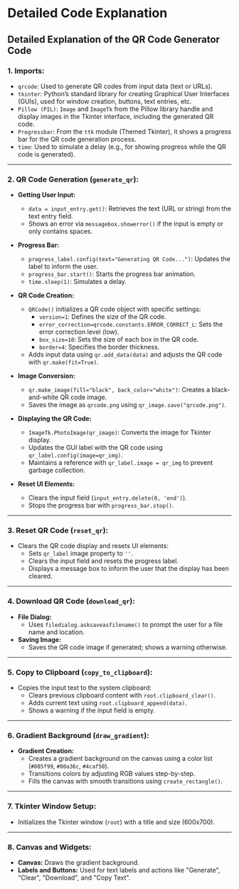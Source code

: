 
# Detailed Code Explanation

## Detailed Explanation of the QR Code Generator Code

### 1. Imports:

- `qrcode`: Used to generate QR codes from input data (text or URLs).
- `tkinter`: Python’s standard library for creating Graphical User Interfaces (GUIs), used for window creation, buttons, text entries, etc.
- `Pillow (PIL)`: `Image` and `ImageTk` from the Pillow library handle and display images in the Tkinter interface, including the generated QR code.
- `Progressbar`: From the `ttk` module (Themed Tkinter), it shows a progress bar for the QR code generation process.
- `time`: Used to simulate a delay (e.g., for showing progress while the QR code is generated).

---

### 2. QR Code Generation (`generate_qr`):

- **Getting User Input:**
  - `data = input_entry.get()`: Retrieves the text (URL or string) from the text entry field.
  - Shows an error via `messagebox.showerror()` if the input is empty or only contains spaces.

- **Progress Bar:**
  - `progress_label.config(text="Generating QR Code...")`: Updates the label to inform the user.
  - `progress_bar.start()`: Starts the progress bar animation.
  - `time.sleep(1)`: Simulates a delay.

- **QR Code Creation:**
  - `QRCode()` initializes a QR code object with specific settings:
    - `version=1`: Defines the size of the QR code.
    - `error_correction=qrcode.constants.ERROR_CORRECT_L`: Sets the error correction level (low).
    - `box_size=10`: Sets the size of each box in the QR code.
    - `border=4`: Specifies the border thickness.
  - Adds input data using `qr.add_data(data)` and adjusts the QR code with `qr.make(fit=True)`.

- **Image Conversion:**
  - `qr.make_image(fill="black", back_color="white")`: Creates a black-and-white QR code image.
  - Saves the image as `qrcode.png` using `qr_image.save("qrcode.png")`.

- **Displaying the QR Code:**
  - `ImageTk.PhotoImage(qr_image)`: Converts the image for Tkinter display.
  - Updates the GUI label with the QR code using `qr_label.config(image=qr_img)`.
  - Maintains a reference with `qr_label.image = qr_img` to prevent garbage collection.

- **Reset UI Elements:**
  - Clears the input field (`input_entry.delete(0, 'end')`).
  - Stops the progress bar with `progress_bar.stop()`.

---

### 3. Reset QR Code (`reset_qr`):

- Clears the QR code display and resets UI elements:
  - Sets `qr_label` image property to `''`.
  - Clears the input field and resets the progress label.
  - Displays a message box to inform the user that the display has been cleared.

---

### 4. Download QR Code (`download_qr`):

- **File Dialog:**
  - Uses `filedialog.asksaveasfilename()` to prompt the user for a file name and location.
- **Saving Image:**
  - Saves the QR code image if generated; shows a warning otherwise.

---

### 5. Copy to Clipboard (`copy_to_clipboard`):

- Copies the input text to the system clipboard:
  - Clears previous clipboard content with `root.clipboard_clear()`.
  - Adds current text using `root.clipboard_append(data)`.
  - Shows a warning if the input field is empty.

---

### 6. Gradient Background (`draw_gradient`):

- **Gradient Creation:**
  - Creates a gradient background on the canvas using a color list (`#005f99`, `#00a36c`, `#4caf50`).
  - Transitions colors by adjusting RGB values step-by-step.
  - Fills the canvas with smooth transitions using `create_rectangle()`.

---

### 7. Tkinter Window Setup:

- Initializes the Tkinter window (`root`) with a title and size (600x700).

---

### 8. Canvas and Widgets:

- **Canvas:** Draws the gradient background.
- **Labels and Buttons:** Used for text labels and actions like "Generate", "Clear", "Download", and "Copy Text".

